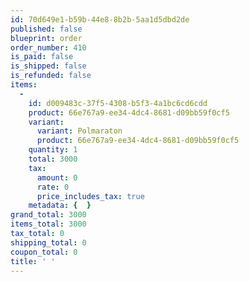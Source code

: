 ```yaml
---
id: 70d649e1-b59b-44e8-8b2b-5aa1d5dbd2de
published: false
blueprint: order
order_number: 410
is_paid: false
is_shipped: false
is_refunded: false
items:
  -
    id: d009483c-37f5-4308-b5f3-4a1bc6cd6cdd
    product: 66e767a9-ee34-4dc4-8681-d09bb59f0cf5
    variant:
      variant: Polmaraton
      product: 66e767a9-ee34-4dc4-8681-d09bb59f0cf5
    quantity: 1
    total: 3000
    tax:
      amount: 0
      rate: 0
      price_includes_tax: true
    metadata: {  }
grand_total: 3000
items_total: 3000
tax_total: 0
shipping_total: 0
coupon_total: 0
title: ' '
---
```

